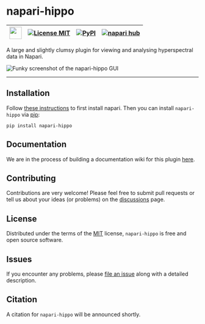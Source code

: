 # napari-hippo


| <a href="https://github.com/samthiele/napari-hippo/wiki"><img src="https://github.com/samthiele/napari-hippo/blob/main/logo.png" height="32"/></a>| [![License MIT](https://img.shields.io/pypi/l/napari-hippo.svg?color=green)](https://github.com/samthiele/napari-hippo/blob/main/LICENSE) | [![PyPI](https://img.shields.io/pypi/v/napari-hippo.svg?color=green)](https://pypi.org/project/napari-hippo) | [![napari hub](https://img.shields.io/endpoint?url=https://api.napari-hub.org/shields/napari-hippo)](https://napari-hub.org/plugins/napari-hippo)
| -------------------------- | ------------------------------- |--------------------|-------------------|

    
A large and slightly clumsy plugin for viewing and analysing hyperspectral data in Napari.

![Funky screenshot of the napari-hippo GUI](screenshot.png)


----------------------------------

## Installation

Follow [these instructions](https://napari.org/stable/tutorials/fundamentals/installation) to first install napari. Then you can install `napari-hippo` via [pip](https://pypi.org/project/napari-hippo):

    pip install napari-hippo

## Documentation

We are in the process of building a documentation wiki for this plugin [here](https://github.com/samthiele/napari-hippo/wiki).

## Contributing

Contributions are very welcome! Please feel free to submit pull requests or tell us about your ideas (or problems) on the [discussions](https://pypi.org/project/napari-hippo) page.

## License

Distributed under the terms of the [MIT](https://github.com/samthiele/napari-hippo/blob/main/LICENSE) license,
`napari-hippo` is free and open source software.

## Issues

If you encounter any problems, please [file an issue](https://github.com/samthiele/napari-hippo/issues/new/choose) along with a detailed description.

## Citation

A citation for `napari-hippo` will be announced shortly.
